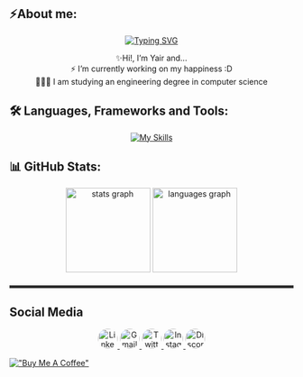 ## ⚡About me:


<div align="center">
<a href="https://git.io/typing-svg"><img src="https://readme-typing-svg.demolab.com?font=Poppins&pause=1000&color=29F727&center=true&vCenter=true&random=false&width=435&lines=Yair+Hernandez+Ochoa;Software+Developer;Hacker+de+a+peso" alt="Typing SVG" /></a>

✨Hi!, I’m Yair and... </br>
⚡ I’m currently working on my happiness :D </br>
👨🏻‍💻 I am studying an engineering degree in computer science
</div>


<h2 >🛠️ Languages, Frameworks and Tools:</h2>
<div align="center">
  <a href="https://skillicons.dev" target="_blank">
    <img src="https://skillicons.dev/icons?i=js,ts,py,c,cpp,react,tailwind,html,css,vite,linux,nodejs,postgres&perline=15" alt="My Skills" />
  </a>
</div>



## 📊 GitHub Stats:
<div align="center">
  <img src="https://github-readme-stats.vercel.app/api?username=yairhdz24&hide_title=false&hide_rank=false&show_icons=true&include_all_commits=true&count_private=true&disable_animations=false&theme=dracula&locale=en&hide_border=false" height="150" alt="stats graph"  />
  <img src="https://github-readme-stats.vercel.app/api/top-langs?username=yairhdz24&locale=en&hide_title=false&layout=compact&card_width=320&langs_count=5&theme=dracula&hide_border=false" height="150" alt="languages graph"  />
</div>


<hr style="border: 2px solid #333; margin: 20px 0;">

## Social Media

<div align="center">
  <a href="https://www.linkedin.com/in/yair-hern%C3%A1ndez-664161164/" target="_blank">
    <img src="https://img.shields.io/static/v1?message=LinkedIn&logo=linkedin&label=&color=0077B5&logoColor=white&labelColor" style="border-radius: 50%;" height="35" alt="LinkedIn" />
  </a>
  <a href="mailto:yairhdz107@gmail.com" target="_blank">
    <img src="https://img.shields.io/static/v1?message=Gmail&logo=gmail&label=&color=D14836&logoColor=white&labelColor" style="border-radius: 50%;" height="35" alt="Gmail" />
  </a>
  <a href="https://twitter.com/yair_hdz24" target="_blank">
    <img src="https://img.shields.io/static/v1?message=Twitter&logo=twitter&label=&color=1DA1F2&logoColor=white&labelColore" style="border-radius: 50%;" height="35" alt="Twitter" />
  </a>
  <a href="https://www.instagram.com/yair_hdz24/" target="_blank">
    <img src="https://img.shields.io/static/v1?message=Instagram&logo=instagram&label=&color=E4405F&logoColor=white&labelColo" style="border-radius: 50%;" height="35" alt="Instagram" />
  </a>
  <a href="https://discord.com/users/229298210676408321" target="_blank">
    <img src="https://img.shields.io/static/v1?message=Discord&logo=discord&label=&color=7289DA&logoColor=white&labelColor" style="border-radius: 50%;" height="35" alt="Discord" />
  </a>
</div>

[!["Buy Me A Coffee"](https://www.buymeacoffee.com/assets/img/custom_images/orange_img.png)](https://www.buymeacoffee.com/gbraad)
